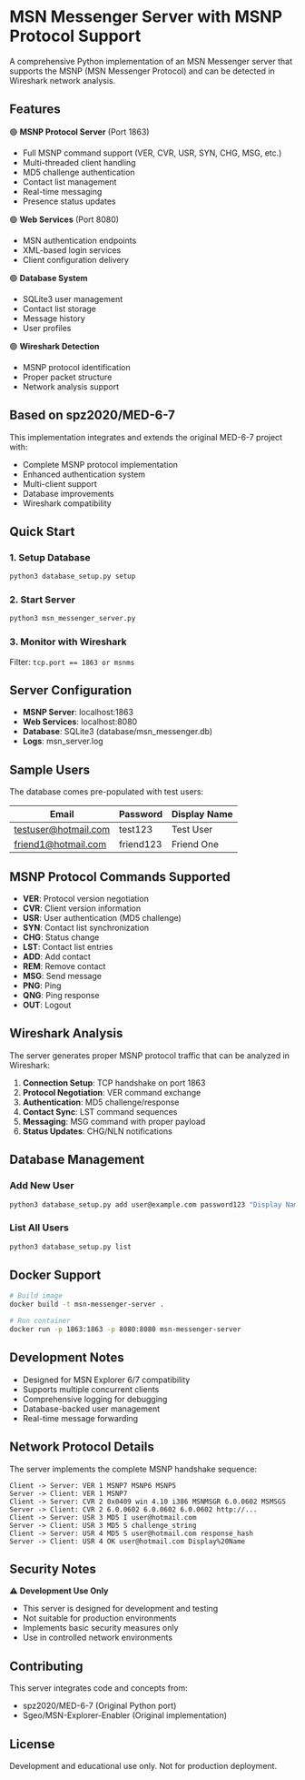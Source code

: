 # MSN Messenger Server with MSNP Protocol Support

A comprehensive Python implementation of an MSN Messenger server that supports the MSNP (MSN Messenger Protocol) and can be detected in Wireshark network analysis.

## Features

🟢 **MSNP Protocol Server** (Port 1863)
- Full MSNP command support (VER, CVR, USR, SYN, CHG, MSG, etc.)
- Multi-threaded client handling
- MD5 challenge authentication
- Contact list management
- Real-time messaging
- Presence status updates

🟢 **Web Services** (Port 8080)
- MSN authentication endpoints
- XML-based login services
- Client configuration delivery

🟢 **Database System**
- SQLite3 user management
- Contact list storage
- Message history
- User profiles

🟢 **Wireshark Detection**
- MSNP protocol identification
- Proper packet structure
- Network analysis support

## Based on spz2020/MED-6-7

This implementation integrates and extends the original MED-6-7 project with:
- Complete MSNP protocol implementation
- Enhanced authentication system
- Multi-client support
- Database improvements
- Wireshark compatibility

## Quick Start

### 1. Setup Database
```bash
python3 database_setup.py setup
```

### 2. Start Server
```bash
python3 msn_messenger_server.py
```

### 3. Monitor with Wireshark
Filter: `tcp.port == 1863 or msnms`

## Server Configuration

- **MSNP Server**: localhost:1863
- **Web Services**: localhost:8080
- **Database**: SQLite3 (database/msn_messenger.db)
- **Logs**: msn_server.log

## Sample Users

The database comes pre-populated with test users:

| Email | Password | Display Name |
|-------|----------|--------------|
| testuser@hotmail.com | test123 | Test User |
| friend1@hotmail.com | friend123 | Friend One |

## MSNP Protocol Commands Supported

- **VER**: Protocol version negotiation
- **CVR**: Client version information
- **USR**: User authentication (MD5 challenge)
- **SYN**: Contact list synchronization
- **CHG**: Status change
- **LST**: Contact list entries
- **ADD**: Add contact
- **REM**: Remove contact
- **MSG**: Send message
- **PNG**: Ping
- **QNG**: Ping response
- **OUT**: Logout

## Wireshark Analysis

The server generates proper MSNP protocol traffic that can be analyzed in Wireshark:

1. **Connection Setup**: TCP handshake on port 1863
2. **Protocol Negotiation**: VER command exchange
3. **Authentication**: MD5 challenge/response
4. **Contact Sync**: LST command sequences
5. **Messaging**: MSG command with proper payload
6. **Status Updates**: CHG/NLN notifications

## Database Management

### Add New User
```bash
python3 database_setup.py add user@example.com password123 "Display Name"
```

### List All Users
```bash
python3 database_setup.py list
```

## Docker Support

```bash
# Build image
docker build -t msn-messenger-server .

# Run container
docker run -p 1863:1863 -p 8080:8080 msn-messenger-server
```

## Development Notes

- Designed for MSN Explorer 6/7 compatibility
- Supports multiple concurrent clients
- Comprehensive logging for debugging
- Database-backed user management
- Real-time message forwarding

## Network Protocol Details

The server implements the complete MSNP handshake sequence:

```
Client -> Server: VER 1 MSNP7 MSNP6 MSNP5
Server -> Client: VER 1 MSNP7
Client -> Server: CVR 2 0x0409 win 4.10 i386 MSNMSGR 6.0.0602 MSMSGS
Server -> Client: CVR 2 6.0.0602 6.0.0602 6.0.0602 http://...
Client -> Server: USR 3 MD5 I user@hotmail.com
Server -> Client: USR 3 MD5 S challenge_string
Client -> Server: USR 4 MD5 S user@hotmail.com response_hash
Server -> Client: USR 4 OK user@hotmail.com Display%20Name
```

## Security Notes

⚠️ **Development Use Only**
- This server is designed for development and testing
- Not suitable for production environments
- Implements basic security measures only
- Use in controlled network environments

## Contributing

This server integrates code and concepts from:
- spz2020/MED-6-7 (Original Python port)
- Sgeo/MSN-Explorer-Enabler (Original implementation)

## License

Development and educational use only. Not for production deployment.